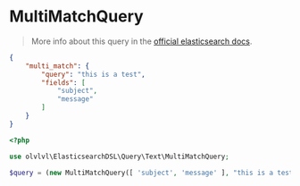# MultiMatchQuery

> More info about this query in the [official elasticsearch docs][1].

```json
{
    "multi_match": {
        "query": "this is a test",
        "fields": [
            "subject",
            "message"
        ]
    }
}
```

```php
<?php

use olvlvl\ElasticsearchDSL\Query\Text\MultiMatchQuery;

$query = (new MultiMatchQuery([ 'subject', 'message' ], "this is a test"));
```

[1]: https://www.elastic.co/guide/en/elasticsearch/reference/5.6/query-dsl-multi-match-query.html
